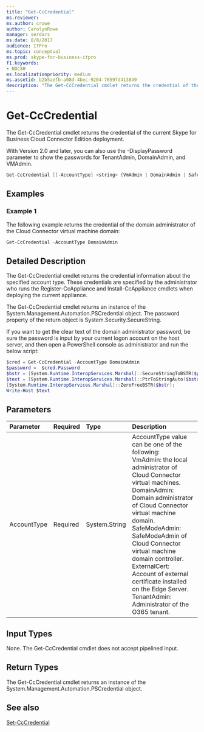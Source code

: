 ```yaml
---
title: "Get-CcCredential"
ms.reviewer: 
ms.author: crowe
author: CarolynRowe
manager: serdars
ms.date: 8/8/2017
audience: ITPro
ms.topic: conceptual
ms.prod: skype-for-business-itpro
f1.keywords:
- NOCSH
ms.localizationpriority: medium
ms.assetid: b2b5aefb-a08d-4bec-9204-76597d413849
description: "The Get-CcCredential cmdlet returns the credential of the current Skype for Business Cloud Connector Edition deployment."
---
```


# Get-CcCredential
 
The Get-CcCredential cmdlet returns the credential of the current Skype for Business Cloud Connector Edition deployment. 
  
With Version 2.0 and later, you can also use the -DisplayPassword parameter to show the passwords for TenantAdmin, DomainAdmin, and VMAdmin.
  
```powershell
Get-CcCredential [[-AccountType] <string> {VmAdmin | DomainAdmin | SafeModeAdmin | ExternalCert | TenantAdmin}]
```

## Examples
<a name="Examples"> </a>

### Example 1

The following example returns the credential of the domain administrator of the Cloud Connector virtual machine domain:
  
```powershell
Get-CcCredential -AccountType DomainAdmin
```

## Detailed Description
<a name="DetailedDescription"> </a>

The Get-CcCredential cmdlet returns the credential information about the specified account type. These credentials are specified by the administrator who runs the Register-CcAppliance and Install-CcAppliance cmdlets when deploying the current appliance. 
  
The Get-CcCredential cmdlet returns an instance of the System.Management.Automation.PSCredential object. The password property of the return object is System.Security.SecureString.
  
If you want to get the clear text of the domain administrator password, be sure the password is input by your current logon account on the host server, and then open a PowerShell console as administrator and run the below script:
  
```powershell
$cred = Get-CcCredential -AccountType DomainAdmin
$password =  $cred.Password
$bstr = [System.Runtime.InteropServices.Marshal]::SecureStringToBSTR($password);
$text = [System.Runtime.InteropServices.Marshal]::PtrToStringAuto($bstr);
[System.Runtime.InteropServices.Marshal]::ZeroFreeBSTR($bstr);
Write-Host $text
```

## Parameters
<a name="DetailedDescription"> </a>

|**Parameter**|**Required**|**Type**|**Description**|
|:-----|:-----|:-----|:-----|
| AccountType <br/> |Required  <br/> | System.String <br/> | AccountType value can be one of the following: <br/>  VmAdmin: the local administrator of Cloud Connector virtual machines. <br/>  DomainAdmin: Domain administrator of Cloud Connector virtual machine domain. <br/>  SafeModeAdmin: SafeModeAdmin of Cloud Connector virtual machine domain controller. <br/>  ExternalCert: Account of external certificate installed on the Edge Server. <br/>  TenantAdmin: Administrator of the O365 tenant. <br/> |
   
## Input Types
<a name="InputTypes"> </a>

None. The Get-CcCredential cmdlet does not accept pipelined input.
  
## Return Types
<a name="ReturnTypes"> </a>

The Get-CcCredential cmdlet returns an instance of the System.Management.Automation.PSCredential object.
  
## See also
<a name="ReturnTypes"> </a>

[Set-CcCredential](set-cccredential.md)
  

